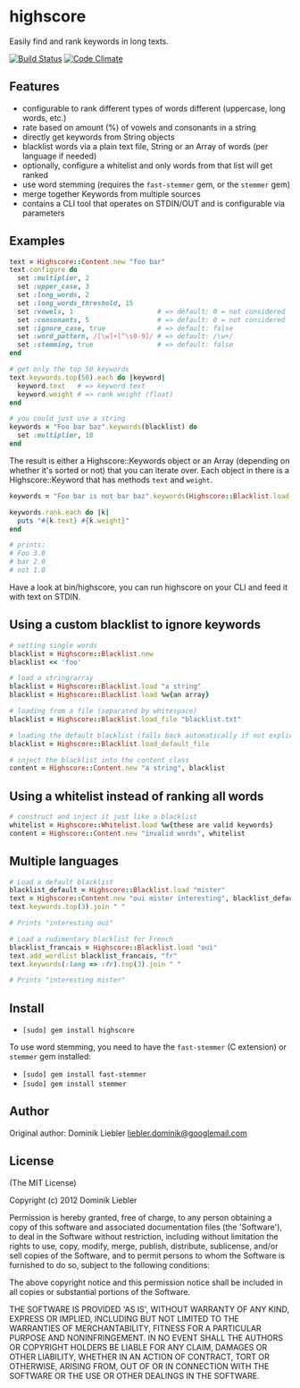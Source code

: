 # highscore

Easily find and rank keywords in long texts.

[![Build Status](https://secure.travis-ci.org/domnikl/highscore.png?branch=develop)](http://travis-ci.org/domnikl/highscore) [![Code Climate](https://codeclimate.com/github/domnikl/highscore.png)](https://codeclimate.com/github/domnikl/highscore)

## Features

* configurable to rank different types of words different (uppercase, long words, etc.)
* rate based on amount (%) of vowels and consonants in a string
* directly get keywords from String objects
* blacklist words via a plain text file, String or an Array of words (per language if needed)
* optionally, configure a whitelist and only words from that list will get ranked
* use word stemming (requires the `fast-stemmer` gem, or the `stemmer` gem)
* merge together Keywords from multiple sources
* contains a CLI tool that operates on STDIN/OUT and is configurable via parameters

## Examples

```ruby
text = Highscore::Content.new "foo bar"
text.configure do
  set :multiplier, 2
  set :upper_case, 3
  set :long_words, 2
  set :long_words_threshold, 15
  set :vowels, 1                     # => default: 0 = not considered
  set :consonants, 5                 # => default: 0 = not considered
  set :ignore_case, true             # => default: false
  set :word_pattern, /[\w]+[^\s0-9]/ # => default: /\w+/
  set :stemming, true                # => default: false
end

# get only the top 50 keywords
text.keywords.top(50).each do |keyword|
  keyword.text   # => keyword text
  keyword.weight # => rank weight (float)
end

# you could just use a string
keywords = "Foo bar baz".keywords(blacklist) do
  set :multiplier, 10
end
```

The result is either a Highscore::Keywords object or an Array (depending on whether it's sorted or not) that you
can iterate over. Each object in there is a Highscore::Keyword that has methods `text` and `weight`.

```ruby
keywords = "Foo bar is not bar baz".keywords(Highscore::Blacklist.load(['baz']))

keywords.rank.each do |k|
  puts "#{k.text} #{k.weight}"
end

# prints:
# Foo 3.0
# bar 2.0
# not 1.0
```

Have a look at bin/highscore, you can run highscore on your CLI and feed it with text on STDIN.

## Using a custom blacklist to ignore keywords

```ruby
# setting single words
blacklist = Highscore::Blacklist.new
blacklist << 'foo'

# load a string/array
blacklist = Highscore::Blacklist.load "a string"
blacklist = Highscore::Blacklist.load %w{an array}

# loading from a file (separated by whitespace)
blacklist = Highscore::Blacklist.load_file "blacklist.txt"

# loading the default blacklist (falls back automatically if not explicit given)
blacklist = Highscore::Blacklist.load_default_file

# inject the blacklist into the content class
content = Highscore::Content.new "a string", blacklist
```

## Using a whitelist instead of ranking all words

```ruby
# construct and inject it just like a blacklist
whitelist = Highscore::Whitelist.load %w{these are valid keywords}
content = Highscore::Content.new "invalid words", whitelist
```

## Multiple languages

```ruby
# Load a default blacklist
blacklist_default = Highscore::Blacklist.load "mister"
text = Highscore::Content.new "oui mister interesting", blacklist_default
text.keywords.top(3).join " "

# Prints "interesting oui"

# Load a rudimentary blacklist for French
blacklist_francais = Highscore::Blacklist.load "oui"
text.add_wordlist blacklist_francais, "fr"
text.keywords(:lang => :fr).top(3).join " "

# Prints "interesting mister"
```

## Install

* `[sudo] gem install highscore`

To use word stemming, you need to have the `fast-stemmer` (C extension) or `stemmer` gem installed:

* `[sudo] gem install fast-stemmer`
* `[sudo] gem install stemmer`

## Author

Original author: Dominik Liebler <liebler.dominik@googlemail.com>

## License

(The MIT License)

Copyright (c) 2012 Dominik Liebler

Permission is hereby granted, free of charge, to any person obtaining
a copy of this software and associated documentation files (the
'Software'), to deal in the Software without restriction, including
without limitation the rights to use, copy, modify, merge, publish,
distribute, sublicense, and/or sell copies of the Software, and to
permit persons to whom the Software is furnished to do so, subject to
the following conditions:

The above copyright notice and this permission notice shall be
included in all copies or substantial portions of the Software.

THE SOFTWARE IS PROVIDED 'AS IS', WITHOUT WARRANTY OF ANY KIND,
EXPRESS OR IMPLIED, INCLUDING BUT NOT LIMITED TO THE WARRANTIES OF
MERCHANTABILITY, FITNESS FOR A PARTICULAR PURPOSE AND NONINFRINGEMENT.
IN NO EVENT SHALL THE AUTHORS OR COPYRIGHT HOLDERS BE LIABLE FOR ANY
CLAIM, DAMAGES OR OTHER LIABILITY, WHETHER IN AN ACTION OF CONTRACT,
TORT OR OTHERWISE, ARISING FROM, OUT OF OR IN CONNECTION WITH THE
SOFTWARE OR THE USE OR OTHER DEALINGS IN THE SOFTWARE.
